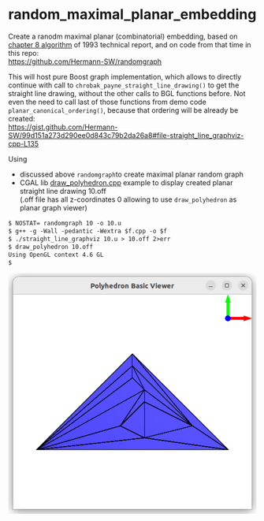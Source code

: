 # random_maximal_planar_embedding
Create a ranodm maximal planar (combinatorial) embedding, based on [chapter 8 algorithm](https://raw.githubusercontent.com/Hermann-SW/randomgraph/4bb2caf643b0016c32820349eb3ea772c53fb529/IAI-TR-93-10.ps.pdf#page=13) of 1993 technical report, and on code from that time in this repo:  
https://github.com/Hermann-SW/randomgraph

This will host pure Boost graph implementation, which allows to directly continue with call to ```chrobak_payne_straight_line_drawing()``` to get the straight line drawing, without the other calls to BGL functions before. Not even the need to call last of those functions from demo code ```planar_canonical_ordering()```, because that ordering will be already be created:  
https://gist.github.com/Hermann-SW/99d151a273d290ee0d843c79b2da26a8#file-straight_line_graphviz-cpp-L135

Using 
- discussed above ```randomgraph```to create maximal planar random graph
- CGAL lib [draw_polyhedron.cpp](https://github.com/CGAL/cgal/blob/master/Polyhedron/examples/Polyhedron/draw_polyhedron.cpp) example to display created planar straight line drawing 10.off  
(.off file has all z-coordinates 0 allowing to use ```draw_polyhedron``` as planar graph viewer)
```
$ NOSTAT= randomgraph 10 -o 10.u
$ g++ -g -Wall -pedantic -Wextra $f.cpp -o $f
$ ./straight_line_graphviz 10.u > 10.off 2>err
$ draw_polyhedron 10.off 
Using OpenGL context 4.6 GL
$ 
```

![../res/demo.10.off.png](../res/demo.10.off.png)

